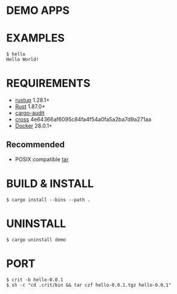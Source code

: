 # DEMO APPS

# EXAMPLES

```console
$ hello
Hello World!
```

# REQUIREMENTS

* [rustup](https://rustup.rs/) 1.28.1+
* [Rust](https://www.rust-lang.org/en-US/) 1.87.0+
* [cargo-audit](https://crates.io/crates/cargo-audit)
* [cross](https://crates.io/crates/cross) 4e64366af6095c84fa4f54a0fa5a2ba7d9a271aa
* [Docker](https://www.docker.com/) 28.0.1+

## Recommended

* POSIX compatible [tar](https://pubs.opengroup.org/onlinepubs/7908799/xcu/tar.html)

# BUILD & INSTALL

```console
$ cargo install --bins --path .
```

# UNINSTALL

```console
$ cargo uninstall demo
```

# PORT

```console
$ crit -b hello-0.0.1
$ sh -c "cd .crit/bin && tar czf hello-0.0.1.tgz hello-0.0.1"
```
